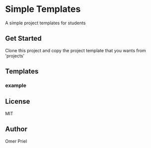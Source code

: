 # Simple Templates

A simple project templates for students

## Get Started

Clone this project and copy the project template that you wants from 'projects'

## Templates

### example

## License

MIT

## Author

Omer Priel
